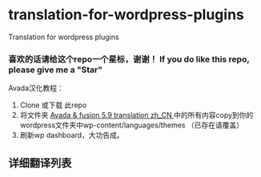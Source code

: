 # translation-for-wordpress-plugins
Translation for wordpress plugins

### 喜欢的话请给这个repo一个星标，谢谢！  If you do like this repo, please give me a "Star"

Avada汉化教程：
1. Clone 或下载 此repo
2. 将文件夹 <a href="https://github.com/yclive0925/translation-for-wordpress-plugins-zh_CN/tree/master/Avada%20%26%20fusion%205.9%20translation%20zh_CN"> Avada & fusion 5.9 translation zh_CN   </a>中的所有内容copy到你的wordpress文件夹中wp-content/languages/themes （已存在请覆盖）   
3. 刷新wp dashboard，大功告成。

## 详细翻译列表
